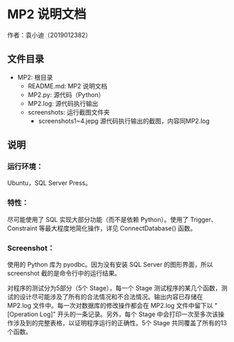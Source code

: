 # MP2 说明文档
作者：袁小迪（2019012382）

## 文件目录

- MP2: 根目录
    - README.md: MP2 说明文档
    - MP2.py: 源代码（Python）
    - MP2.log: 源代码执行输出
    - screenshots: 运行截图文件夹
        - screenshots1~4.jepg 源代码执行输出的截图，内容同MP2.log

## 说明

### 运行环境：

Ubuntu，SQL Server Press。

### 特性：

尽可能使用了 SQL 实现大部分功能（而不是依赖 Python）。使用了 Trigger、Constraint 等最大程度地简化操作，详见 ConnectDatabase() 函数。

### Screenshot：

使用的 Python 库为 pyodbc。因为没有安装 SQL Server 的图形界面，所以 screenshot 截的是命令行中的运行结果。

对程序的测试分为5部分（5个 Stage），每一个 Stage 测试程序的某几个函数，测试的设计尽可能涉及了所有的合法情况和不合法情况。输出内容已存储在 MP2.log 文件中。每一次对数据库的修改操作都会在 MP2.log 文件中留下以 "[Operation Log]" 开头的一条记录。另外，每个 Stage 中会打印一次至多次该操作涉及到的完整表格，以证明程序运行的正确性。5个 Stage 共同覆盖了所有的13个函数。



